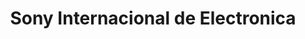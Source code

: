 ---
title: "Sony Internacional de Electronica"
url: /bogota-d-c/sony-internacional-de-electronica/
shop: Elektronik
---